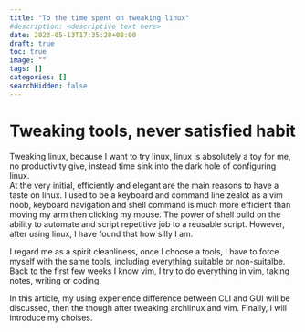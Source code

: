 ```yaml
---
title: "To the time spent on tweaking linux"
#description: <descriptive text here>
date: 2023-05-13T17:35:28+08:00
draft: true
toc: true
image: ""
tags: []
categories: []
searchHidden: false
---
```


# Tweaking tools, never satisfied habit
Tweaking linux, because I want to try linux, linux is absolutely a toy for me, 
no productivity give, instead time sink into the dark hole of configuring linux.  
At the very initial, efficiently and elegant are the main reasons to have a 
taste on linux. I used to be a keyboard and command line zealot as a vim noob, 
keyboard navigation and shell command is much more efficient than moving my arm 
then clicking my mouse. The power of shell build on the ability to automate and 
script repetitive job to a reusable script. However, after using linux, I have 
found that how silly I am.

I regard me as a spirit cleanliness, once I choose a tools, I have to force 
myself with the same tools, including everything suitable or non-suitalbe. Back 
to the first few weeks I know vim, I try to do everything in vim, taking notes, 
writing or coding.

In this article, my using experience difference between CLI and GUI will be 
discussed, then the though after tweaking archlinux and vim. Finally, I will 
introduce my choises.

